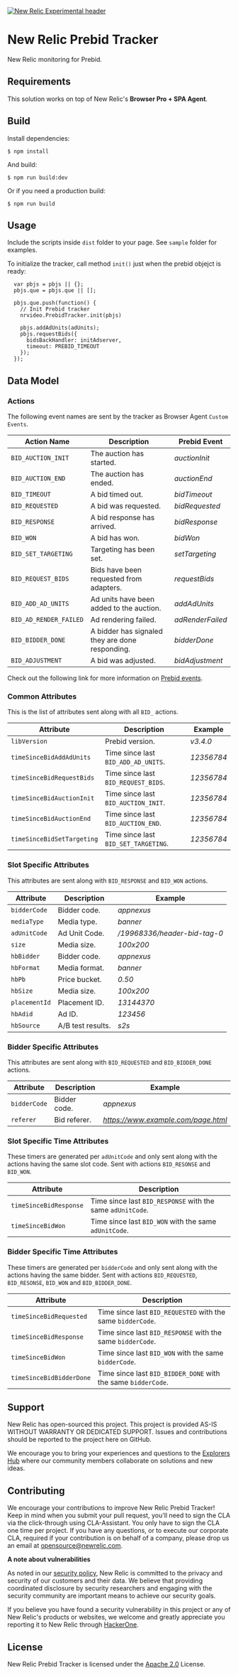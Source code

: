 [![New Relic Experimental header](https://github.com/newrelic/opensource-website/raw/master/src/images/categories/Experimental.png)](https://opensource.newrelic.com/oss-category/#new-relic-experimental)

# New Relic Prebid Tracker

New Relic monitoring for Prebid.

## Requirements

This solution works on top of New Relic's **Browser Pro + SPA Agent**.

## Build

Install dependencies:

```
$ npm install
```

And build:

```
$ npm run build:dev
```

Or if you need a production build:

```
$ npm run build
```

## Usage

Include the scripts inside `dist` folder to your page. See `sample` folder for examples.

To initialize the tracker, call method `init()` just when the prebid objejct is ready:

```
  var pbjs = pbjs || {};
  pbjs.que = pbjs.que || [];
  
  pbjs.que.push(function() {
    // Init Prebid tracker
    nrvideo.PrebidTracker.init(pbjs)

    pbjs.addAdUnits(adUnits);
    pbjs.requestBids({
      bidsBackHandler: initAdserver,
      timeout: PREBID_TIMEOUT
    });
  });
```

## Data Model

### Actions

The following event names are sent by the tracker as Browser Agent `Custom Events`.

| Action Name | Description | Prebid Event |
|---|---|---|
| `BID_AUCTION_INIT` | The auction has started. | *auctionInit* |
| `BID_AUCTION_END` | The auction has ended. | *auctionEnd* |
| `BID_TIMEOUT` | A bid timed out. | *bidTimeout* |
| `BID_REQUESTED` | A bid was requested. | *bidRequested* |
| `BID_RESPONSE` | A bid response has arrived. | *bidResponse* |
| `BID_WON` | A bid has won. | *bidWon* |
| `BID_SET_TARGETING` | Targeting has been set. | *setTargeting* |
| `BID_REQUEST_BIDS` | Bids have been requested from adapters. | *requestBids* |
| `BID_ADD_AD_UNITS` | Ad units have been added to the auction. | *addAdUnits* |
| `BID_AD_RENDER_FAILED` | Ad rendering failed. | *adRenderFailed* |
| `BID_BIDDER_DONE` | A bidder has signaled they are done responding. | *bidderDone* |
| `BID_ADJUSTMENT` | A bid was adjusted. | *bidAdjustment* |

Check out the following link for more information on [Prebid events](http://prebid.org/dev-docs/publisher-api-reference.html#module_pbjs.onEvent).

### Common Attributes

This is the list of attributes sent along with all `BID_` actions.

| Attribute | Description | Example |
|---|---|---|
| `libVersion` | Prebid version. | *v3.4.0* |
| `timeSinceBidAddAdUnits` | Time since last `BID_ADD_AD_UNITS`. | *12356784* |
| `timeSinceBidRequestBids` | Time since last `BID_REQUEST_BIDS`. | *12356784* |
| `timeSinceBidAuctionInit` | Time since last `BID_AUCTION_INIT`. | *12356784* |
| `timeSinceBidAuctionEnd` | Time since last `BID_AUCTION_END`. | *12356784* |
| `timeSinceBidSetTargeting` | Time since last `BID_SET_TARGETING`. | *12356784* |

### Slot Specific Attributes

This attributes are sent along with `BID_RESPONSE` and `BID_WON` actions.

| Attribute | Description | Example |
|---|---|---|
| `bidderCode` | Bidder code. | *appnexus* |
| `mediaType` | Media type. | *banner* |
| `adUnitCode` | Ad Unit Code. | */19968336/header-bid-tag-0* |
| `size` | Media size. | *100x200* |
| `hbBidder` | Bidder code. | *appnexus* |
| `hbFormat` | Media format. | *banner* |
| `hbPb` | Price bucket. | *0.50* |
| `hbSize` | Media size. | *100x200* |
| `placementId` | Placement ID. | *13144370* |
| `hbAdid` | Ad ID. | *123456* |
| `hbSource` | A/B test results. | *s2s* |

### Bidder Specific Attributes

This attributes are sent along with `BID_REQUESTED` and `BID_BIDDER_DONE` actions.

| Attribute | Description | Example |
|---|---|---|
| `bidderCode` | Bidder code. | *appnexus* |
| `referer` | Bid referer. | *https://www.example.com/page.html* |

### Slot Specific Time Attributes

These timers are generated per `adUnitCode` and only sent along with the actions having the same slot code. Sent with actions `BID_RESONSE` and `BID_WON`.

| Attribute | Description |
|---|---|
| `timeSinceBidResponse` | Time since last `BID_RESPONSE` with the same `adUnitCode`. |
| `timeSinceBidWon` | Time since last `BID_WON` with the same `adUnitCode`. |

### Bidder Specific Time Attributes

These timers are generated per `bidderCode` and only sent along with the actions having the same bidder. Sent with actions `BID_REQUESTED`, `BID_RESONSE`, `BID_WON` and `BID_BIDDER_DONE`.

| Attribute | Description |
|---|---|
| `timeSinceBidRequested` | Time since last `BID_REQUESTED` with the same `bidderCode`. |
| `timeSinceBidResponse` | Time since last `BID_RESPONSE` with the same `bidderCode`. |
| `timeSinceBidWon` | Time since last `BID_WON` with the same `bidderCode`. |
| `timeSinceBidBidderDone` | Time since last `BID_BIDDER_DONE` with the same `bidderCode`. |

## Support

New Relic has open-sourced this project. This project is provided AS-IS WITHOUT WARRANTY OR DEDICATED SUPPORT. Issues and contributions should be reported to the project here on GitHub.

We encourage you to bring your experiences and questions to the [Explorers Hub](https://discuss.newrelic.com) where our community members collaborate on solutions and new ideas.

## Contributing

We encourage your contributions to improve New Relic Prebid Tracker! Keep in mind when you submit your pull request, you'll need to sign the CLA via the click-through using CLA-Assistant. You only have to sign the CLA one time per project. If you have any questions, or to execute our corporate CLA, required if your contribution is on behalf of a company, please drop us an email at opensource@newrelic.com.

**A note about vulnerabilities**

As noted in our [security policy](../../security/policy), New Relic is committed to the privacy and security of our customers and their data. We believe that providing coordinated disclosure by security researchers and engaging with the security community are important means to achieve our security goals.

If you believe you have found a security vulnerability in this project or any of New Relic's products or websites, we welcome and greatly appreciate you reporting it to New Relic through [HackerOne](https://hackerone.com/newrelic).

## License

New Relic Prebid Tracker is licensed under the [Apache 2.0](http://apache.org/licenses/LICENSE-2.0.txt) License.
